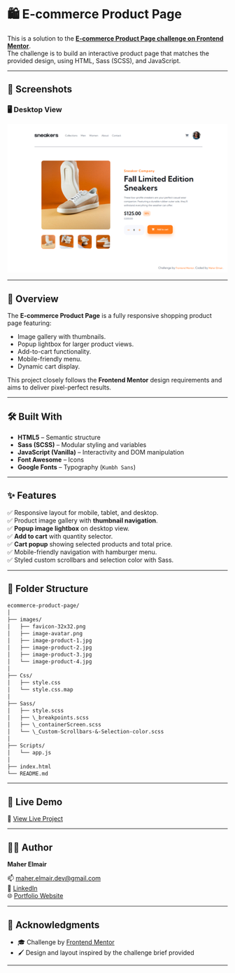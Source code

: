 # 🛍️ E-commerce Product Page

This is a solution to the **[E-commerce Product Page challenge on Frontend Mentor](https://www.frontendmentor.io/challenges/ecommerce-product-page-UPsZ9MJp6)**.  
The challenge is to build an interactive product page that matches the provided design, using HTML, Sass (SCSS), and JavaScript.

---

## 📸 Screenshots

### 🖥️ Desktop View  
![Desktop Preview](/screencapture-ecommerce-product-page.png)

---

## 📌 Overview

The **E-commerce Product Page** is a fully responsive shopping product page featuring:
- Image gallery with thumbnails.
- Popup lightbox for larger product views.
- Add-to-cart functionality.
- Mobile-friendly menu.
- Dynamic cart display.

This project closely follows the **Frontend Mentor** design requirements and aims to deliver pixel-perfect results.

---

## 🛠️ Built With

- **HTML5** – Semantic structure
- **Sass (SCSS)** – Modular styling and variables
- **JavaScript (Vanilla)** – Interactivity and DOM manipulation
- **Font Awesome** – Icons
- **Google Fonts** – Typography (`Kumbh Sans`)

---

## ✨ Features

✅ Responsive layout for mobile, tablet, and desktop.  
✅ Product image gallery with **thumbnail navigation**.  
✅ **Popup image lightbox** on desktop view.  
✅ **Add to cart** with quantity selector.  
✅ **Cart popup** showing selected products and total price.  
✅ Mobile-friendly navigation with hamburger menu.  
✅ Styled custom scrollbars and selection color with Sass.  

---

## 📂 Folder Structure

```
ecommerce-product-page/
│
├── images/
│   ├── favicon-32x32.png
│   ├── image-avatar.png
│   ├── image-product-1.jpg
│   ├── image-product-2.jpg
│   ├── image-product-3.jpg
│   └── image-product-4.jpg
│
├── Css/
│   ├── style.css
│   └── style.css.map
│
├── Sass/
│   ├── style.scss
│   ├── \_breakpoints.scss
│   ├── \_containerScreen.scss
│   └── \_Custom-Scrollbars-&-Selection-color.scss
│
├── Scripts/
│   └── app.js
│
├── index.html
└── README.md

````

---

## 🚀 Live Demo

🔗 [View Live Project](https://maher-elmair.github.io/E-commerce-product-page/)

---

## 🧑‍💻 Author

**Maher Elmair**

📫 [maher.elmair.dev@gmail.com](mailto:maher.elmair.dev@gmail.com)  
🔗 [LinkedIn](https://www.linkedin.com/in/maher-elmair-831042237)  
🌐 [Portfolio Website](https://maher-elmair.github.io/My_Website)

---

## 🙏 Acknowledgments

- 🎓 Challenge by [Frontend Mentor](https://www.frontendmentor.io/)
- 🖌️ Design and layout inspired by the challenge brief provided

---